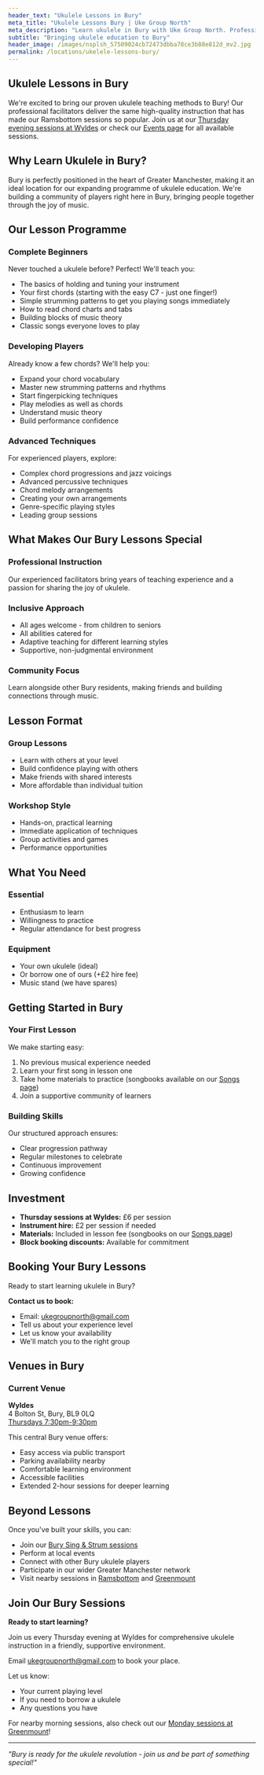 ```yaml
---
header_text: "Ukulele Lessons in Bury"
meta_title: "Ukulele Lessons Bury | Uke Group North"
meta_description: "Learn ukulele in Bury with Uke Group North. Professional instruction for beginners to advanced players. All ages welcome."
subtitle: "Bringing ukulele education to Bury"
header_image: /images/nsplsh_57509024cb72473dbba78ce3b88e812d_mv2.jpg
permalink: /locations/ukelele-lessons-bury/
---
```


## Ukulele Lessons in Bury

We're excited to bring our proven ukulele teaching methods to Bury! Our professional facilitators deliver the same high-quality instruction that has made our Ramsbottom sessions so popular. Join us at our [Thursday evening sessions at Wyldes](/events/thursdays-at-wyldes/) or check our [Events page](/events/) for all available sessions.

## Why Learn Ukulele in Bury?

Bury is perfectly positioned in the heart of Greater Manchester, making it an ideal location for our expanding programme of ukulele education. We're building a community of players right here in Bury, bringing people together through the joy of music.

## Our Lesson Programme

### Complete Beginners

Never touched a ukulele before? Perfect! We'll teach you:

- The basics of holding and tuning your instrument
- Your first chords (starting with the easy C7 - just one finger!)
- Simple strumming patterns to get you playing songs immediately
- How to read chord charts and tabs
- Building blocks of music theory
- Classic songs everyone loves to play

### Developing Players

Already know a few chords? We'll help you:

- Expand your chord vocabulary
- Master new strumming patterns and rhythms
- Start fingerpicking techniques
- Play melodies as well as chords
- Understand music theory
- Build performance confidence

### Advanced Techniques

For experienced players, explore:

- Complex chord progressions and jazz voicings
- Advanced percussive techniques
- Chord melody arrangements
- Creating your own arrangements
- Genre-specific playing styles
- Leading group sessions

## What Makes Our Bury Lessons Special

### Professional Instruction
Our experienced facilitators bring years of teaching experience and a passion for sharing the joy of ukulele.

### Inclusive Approach
- All ages welcome - from children to seniors
- All abilities catered for
- Adaptive teaching for different learning styles
- Supportive, non-judgmental environment

### Community Focus
Learn alongside other Bury residents, making friends and building connections through music.

## Lesson Format

### Group Lessons
- Learn with others at your level
- Build confidence playing with others
- Make friends with shared interests
- More affordable than individual tuition

### Workshop Style
- Hands-on, practical learning
- Immediate application of techniques
- Group activities and games
- Performance opportunities

## What You Need

### Essential
- Enthusiasm to learn
- Willingness to practice
- Regular attendance for best progress

### Equipment
- Your own ukulele (ideal)
- Or borrow one of ours (+£2 hire fee)
- Music stand (we have spares)

## Getting Started in Bury

### Your First Lesson
We make starting easy:
1. No previous musical experience needed
2. Learn your first song in lesson one
3. Take home materials to practice (songbooks available on our [Songs page](/songs/))
4. Join a supportive community of learners

### Building Skills
Our structured approach ensures:
- Clear progression pathway
- Regular milestones to celebrate
- Continuous improvement
- Growing confidence

## Investment

- **Thursday sessions at Wyldes:** £6 per session
- **Instrument hire:** £2 per session if needed
- **Materials:** Included in lesson fee (songbooks on our [Songs page](/songs/))
- **Block booking discounts:** Available for commitment

## Booking Your Bury Lessons

Ready to start learning ukulele in Bury?

**Contact us to book:**
- Email: [ukegroupnorth@gmail.com](mailto:ukegroupnorth@gmail.com)
- Tell us about your experience level
- Let us know your availability
- We'll match you to the right group

## Venues in Bury

### Current Venue

**Wyldes**  
4 Bolton St, Bury, BL9 0LQ  
[Thursdays 7:30pm-9:30pm](/events/thursdays-at-wyldes/)

This central Bury venue offers:
- Easy access via public transport
- Parking availability nearby
- Comfortable learning environment
- Accessible facilities
- Extended 2-hour sessions for deeper learning

## Beyond Lessons

Once you've built your skills, you can:
- Join our [Bury Sing & Strum sessions](/locations/ukelele-sessions-bury/)
- Perform at local events
- Connect with other Bury ukulele players
- Participate in our wider Greater Manchester network
- Visit nearby sessions in [Ramsbottom](/locations/ukelele-sessions-ramsbottom/) and [Greenmount](/events/mondays-at-greenmount/)

## Join Our Bury Sessions

**Ready to start learning?**

Join us every Thursday evening at Wyldes for comprehensive ukulele instruction in a friendly, supportive environment.

Email [ukegroupnorth@gmail.com](mailto:ukegroupnorth@gmail.com) to book your place.

Let us know:
- Your current playing level
- If you need to borrow a ukulele
- Any questions you have

For nearby morning sessions, also check out our [Monday sessions at Greenmount](/events/mondays-at-greenmount/)!

---

*"Bury is ready for the ukulele revolution - join us and be part of something special!"*